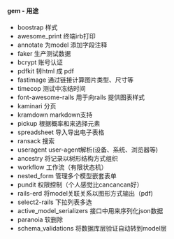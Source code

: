 #### gem - 用途
* boostrap       样式
* awesome_print  终端irb打印
* annotate       为model 添加字段注释
* faker          生产测试数据
* bcrypt         账号认证
* pdfkit         转html 成 pdf
* fastimage      通过链接计算图片类型、尺寸等
* timecop        测试中冻结时间
* font-awesome-rails  用于向rails 提供图表样式
* kaminari            分页
* kramdown            markdown支持
* pickup              根据概率和来选择元素
* spreadsheet    导入导出电子表格
* ransack        搜索
* useragent      user-agent解析(设备、系统、浏览器等)
* ancestry       将记录以树形结构方式组织
* workflow       工作流（有限状态机）
* nested_form    管理多个模型嵌套表单
* pundit         权限控制（个人感觉比cancancan好）
* rails-erd      将model关联关系以图形方式输出（pdf)
* select2-rails  下拉列表多选
* active_model_serializers  接口中用来序列化json数据
* paranoia              软删除
* schema_validations    将数据库层验证自动转到model层

